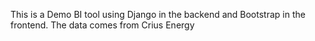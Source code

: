 This is a Demo BI tool using Django in the backend and Bootstrap in the frontend.
The data comes from Crius Energy
